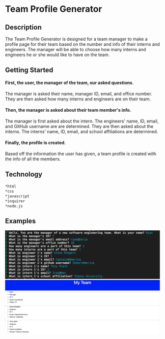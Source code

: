 # Team Profile Generator

## Description

The Team Profile Generator is designed for a team manager to make a profile page for their team based on the number and info of their interns and engineers. The manager will be able to choose how many interns and engineers he or she would like to have on the team.

## Getting Started

#### First, the user, the manager of the team, our asked questions.

The manager is asked their name, manager ID, email, and office number. They are then asked how many interns and engineers are on their team.

#### Then, the manager is asked about their team member's info.

The manager is first asked about the intern. The engineers' name, ID, email, and GitHub username are are determined. They are then asked about the interns. The interns' name, ID, email, and school affiliations are determined.

#### Finally, the profile is created.

Based off the information the user has given, a team profile is created with the info of all the members.

## Technology

    *html
    *css
    *javascript
    *inquirer
    *node.js

## Examples

![CLIside](./cliexample.png)
![cardside](./cardexample.png)
